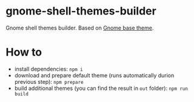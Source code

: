 # gnome-shell-themes-builder
Gnome shell themes builder.
Based on [Gnome base theme](https://gitlab.gnome.org/GNOME/gnome-shell/-/tree/master/data/theme).

# How to
* install dependencies:
    `npm i`
* download and prepare default theme (runs automatically durion previous step):
    `npm prepare`
* build additional themes (you can find the result in `out` folder):
    `npm run build`
